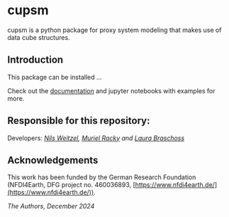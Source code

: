 # cupsm

cupsm is a python package for proxy system modeling that makes use of data cube structures.

## Introduction

This package can be installed ...

Check out the [documentation](https://cupsm.readthedocs.io/en/latest/) and jupyter notebooks with examples for more.


## Responsible for this repository:

Developers: *[Nils Weitzel](https://github.com/nilsweitzel), [Muriel Racky](https://github.com/mmrac) and [Laura Braschoss](https://github.com/LauraIB23)*

## Acknowledgements

This work has been funded by the German Research Foundation (NFDI4Earth, DFG project no. 460036893, [https://www.nfdi4earth.de/](https://www.nfdi4earth.de/)).

*The Authors, December 2024*
